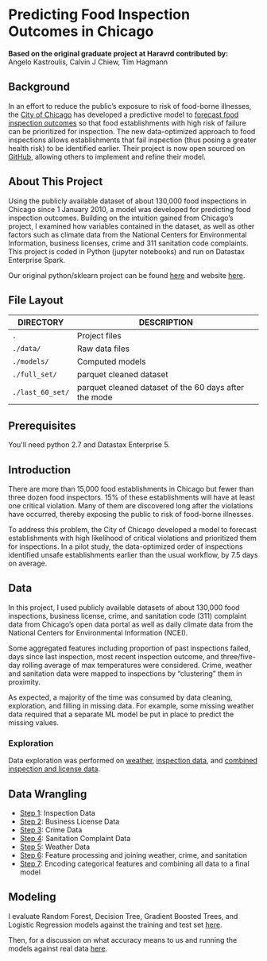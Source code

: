 # Predicting Food Inspection Outcomes in Chicago
**Based on the original graduate project at Haravrd contributed by:**<br>
Angelo Kastroulis, Calvin J Chiew, Tim Hagmann<br>

## Background
In an effort to reduce the public’s exposure to risk of food-borne illnesses, the [City of Chicago](https://github.com/Chicago) has developed a predictive model to [forecast food inspection outcomes](http://chicago.github.io/food-inspections-evaluation/) so that food establishments with high risk of failure can be prioritized for inspection. The new data-optimized approach to food inspections allows establishments that fail inspection (thus posing a greater health risk) to be identified earlier. Their project is now open sourced on [GitHub](https://github.com/Chicago/food-inspections-evaluation), allowing others to implement and refine their model.

## About This Project
Using the publicly available dataset of about 130,000 food inspections in Chicago since 1 January 2010, a model was developed for predicting food inspection outcomes. Building on the intuition gained from Chicago’s project, I examined how variables contained in the dataset, as well as other factors such as climate data from the National Centers for Environmental Information, business licenses, crime and 311 sanitation code complaints. This project is coded in Python (jupyter notebooks) and run on Datastax Enterprise Spark.

Our original python/sklearn project can be found [here](https://github.com/angelok1/cs109project) and website [here](https://medium.com/inspections-2).

## File Layout

DIRECTORY           | DESCRIPTION
--------------------|----------------------
`.`                 | Project files
`./data/`           | Raw data files
`./models/`        |Computed models
`./full_set/`      | parquet cleaned dataset
`./last_60_set/`      | parquet cleaned dataset of the 60 days after the mode

## Prerequisites

You'll need python 2.7 and Datastax Enterprise 5.

## Introduction
There are more than 15,000 food establishments in Chicago but fewer than three dozen food inspectors. 15% of these establishments will have at least one critical violation. Many of them are discovered long after the violations have occurred, thereby exposing the public to risk of food-borne illnesses.

To address this problem, the City of Chicago developed a model to forecast establishments with high likelihood of critical violations and prioritized them for inspections. In a pilot study, the data-optimized order of inspections identified unsafe establishments earlier than the usual workflow, by 7.5 days on average.

## Data

In this project, I used publicly available datasets of about 130,000 food inspections, business license, crime, and sanitation code (311) complaint data from Chicago’s open data portal as well as daily climate data from the National Centers for Environmental Information (NCEI).

Some aggregated features including proportion of past inspections failed, days since last inspection, most recent inspection outcome, and three/five-day rolling average of max temperatures were considered. Crime, weather and sanitation data were mapped to inspections by “clustering” them in proximity.

As expected, a majority of the time was consumed by data cleaning, exploration, and filling in missing data. For example, some missing weather data required that a separate ML model be put in place to predict the missing values.

### Exploration

Data exploration was performed on [weather](/ExploringWeather.ipynb), [inspection data](/ExploringInspectionData.ipynb), and [combined inspection and license data](/ExploringCombinedSets.ipynb).

## Data Wrangling

- [Step 1](/Step1-InspectionData.ipynb): Inspection Data
- [Step 2](/Step2-BusinessData.ipynb): Business License Data
- [Step 3](/Step3-CrimeData.ipynb): Crime Data
- [Step 4](/Step4-SanitationData.ipynb): Sanitation Complaint Data
- [Step 5](/Step5-WeatherData.ipynb): Weather Data
- [Step 6](/Step6-MoreFeatureProcessing.ipynb): Feature processing and joining weather, crime, and sanitation
- [Step 7](/Step7-FinalFeatureEngineering.ipynb): Encoding categorical features and combining all data to a final model

## Modeling

I evaluate Random Forest, Decision Tree, Gradient Boosted Trees, and Logistic Regression models against the training and test set [here](/Step8-Modeling.ipynb).

Then, for a discussion on what accuracy means to us and running the models against real data [here](/Step9-UsingOurModel.ipynb).

